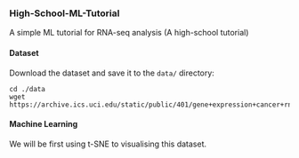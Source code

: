 ### High-School-ML-Tutorial
A simple ML tutorial for RNA-seq analysis (A high-school tutorial)

#### Dataset

Download the dataset and save it to the `data/` directory:

```shell
cd ./data
wget https://archive.ics.uci.edu/static/public/401/gene+expression+cancer+rna+seq.zip
```

#### Machine Learning

We will be first using t-SNE to visualising this dataset.


